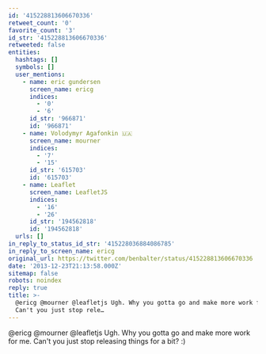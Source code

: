 ```yaml
---
id: '415228813606670336'
retweet_count: '0'
favorite_count: '3'
id_str: '415228813606670336'
retweeted: false
entities:
  hashtags: []
  symbols: []
  user_mentions:
    - name: eric gundersen
      screen_name: ericg
      indices:
        - '0'
        - '6'
      id_str: '966871'
      id: '966871'
    - name: Volodymyr Agafonkin 🇺🇦
      screen_name: mourner
      indices:
        - '7'
        - '15'
      id_str: '615703'
      id: '615703'
    - name: Leaflet
      screen_name: LeafletJS
      indices:
        - '16'
        - '26'
      id_str: '194562818'
      id: '194562818'
  urls: []
in_reply_to_status_id_str: '415228036884086785'
in_reply_to_screen_name: ericg
original_url: https://twitter.com/benbalter/status/415228813606670336
date: '2013-12-23T21:13:58.000Z'
sitemap: false
robots: noindex
reply: true
title: >-
  @ericg @mourner @leafletjs Ugh. Why you gotta go and make more work for me.
  Can't you just stop rele…
---
```


@ericg @mourner @leafletjs Ugh. Why you gotta go and make more work for me. Can't you just stop releasing things for a bit? :)